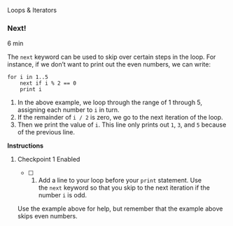 Loops & Iterators

### Next!

6 min

The `next` keyword can be used to skip over certain steps in the loop. For instance, if we don’t want to print out the even numbers, we can write:

```
for i in 1..5  
	next if i % 2 == 0  
	print i
```

1. In the above example, we loop through the range of 1 through 5, assigning each number to `i` in turn.
2. If the remainder of `i / 2` is zero, we go to the next iteration of the loop.
3. Then we print the value of `i`. This line only prints out `1`, `3`, and `5` because of the previous line.

**Instructions**

1. Checkpoint 1 Enabled
    
    - [ ] 1. Add a line to your loop before your `print` statement. Use the `next` keyword so that you skip to the next iteration if the number `i` is odd.
    
    Use the example above for help, but remember that the example above skips even numbers.
